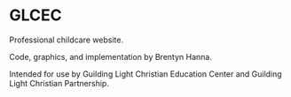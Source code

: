 # GLCEC
Professional childcare website.

Code, graphics, and implementation by Brentyn Hanna. 

Intended for use by Guilding Light Christian Education Center and Guilding Light Christian Partnership.
